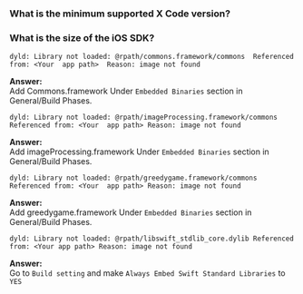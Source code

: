 
### **What is the minimum supported X Code version?**

### **What is the size of the iOS SDK?**


`
dyld: Library not loaded: @rpath/commons.framework/commons 
Referenced from: <Your  app path> 
Reason: image not found 
`

**Answer:**</br>
  Add Commons.framework Under `Embedded Binaries` section in General/Build Phases.

`
dyld: Library not loaded: @rpath/imageProcessing.framework/commons
Referenced from: <Your  app path>
Reason: image not found
`

**Answer:**</br>
  Add imageProcessing.framework Under `Embedded Binaries` section in General/Build Phases.

`
dyld: Library not loaded: @rpath/greedygame.framework/commons
Referenced from: <Your  app path>
Reason: image not found
`

**Answer:**</br>
  Add greedygame.framework Under `Embedded Binaries` section in General/Build Phases.

`dyld: Library not loaded: @rpath/libswift_stdlib_core.dylib
  Referenced from: <Your app path>
  Reason: image not found
  `

**Answer:**</br>
  	Go to `Build setting` and make `Always Embed Swift Standard Libraries` to `YES`
